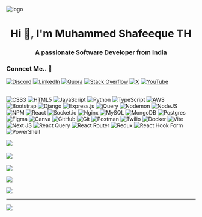 ![logo](https://mir-s3-cdn-cf.behance.net/project_modules/max_1200/79731568097599.5b50bca477735.jpg)
<h1 align="center">Hi 👋, I'm Muhammed Shafeeque TH</h1>
<h3 align="center">A passionate Software Developer from India</h3>

<h3 align="start">Connect Me.. 🤝</h3>

[![Discord](https://img.shields.io/badge/Discord-%237289DA.svg?logo=discord&logoColor=white)](https://discord.gg/ce9mdpYJ ) [![LinkedIn](https://img.shields.io/badge/LinkedIn-%230077B5.svg?logo=linkedin&logoColor=white)](https://linkedin.com/in/muhammed-shafeeque-th-473675265) [![Quora](https://img.shields.io/badge/Quora-%23B92B27.svg?logo=Quora&logoColor=white)](https://quora.com/profile/Mhd-Shafeeq-6) [![Stack Overflow](https://img.shields.io/badge/-Stackoverflow-FE7A16?logo=stack-overflow&logoColor=white)](https://stackoverflow.com/users/23044437) [![X](https://img.shields.io/badge/X-black.svg?logo=X&logoColor=white)](https://x.com/Md_shafeeque_th) [![YouTube](https://img.shields.io/badge/YouTube-%23FF0000.svg?logo=YouTube&logoColor=white)](https://youtube.com/@shafeeqsha2563) <br/>  <br/>


![CSS3](https://img.shields.io/badge/css3-%231572B6.svg?style=flat&logo=css3&logoColor=white) ![HTML5](https://img.shields.io/badge/html5-%23E34F26.svg?style=flat&logo=html5&logoColor=white) ![JavaScript](https://img.shields.io/badge/javascript-%23323330.svg?style=flat&logo=javascript&logoColor=%23F7DF1E) ![Python](https://img.shields.io/badge/python-3670A0?style=flat&logo=python&logoColor=ffdd54) ![TypeScript](https://img.shields.io/badge/typescript-%23007ACC.svg?style=flat&logo=typescript&logoColor=white) ![AWS](https://img.shields.io/badge/AWS-%23FF9900.svg?style=flat&logo=amazon-aws&logoColor=white) ![Bootstrap](https://img.shields.io/badge/bootstrap-%238511FA.svg?style=flat&logo=bootstrap&logoColor=white) ![Django](https://img.shields.io/badge/django-%23092E20.svg?style=flat&logo=django&logoColor=white) ![Express.js](https://img.shields.io/badge/express.js-%23404d59.svg?style=flat&logo=express&logoColor=%2361DAFB) ![jQuery](https://img.shields.io/badge/jquery-%230769AD.svg?style=flat&logo=jquery&logoColor=white) ![Nodemon](https://img.shields.io/badge/NODEMON-%23323330.svg?style=flat&logo=nodemon&logoColor=%BBDEAD) ![NodeJS](https://img.shields.io/badge/node.js-6DA55F?style=flat&logo=node.js&logoColor=white) ![NPM](https://img.shields.io/badge/NPM-%23CB3837.svg?style=flat&logo=npm&logoColor=white) ![React](https://img.shields.io/badge/react-%2320232a.svg?style=flat&logo=react&logoColor=%2361DAFB) ![Socket.io](https://img.shields.io/badge/Socket.io-black?style=flat&logo=socket.io&badgeColor=010101) ![Nginx](https://img.shields.io/badge/nginx-%23009639.svg?style=flat&logo=nginx&logoColor=white) ![MySQL](https://img.shields.io/badge/mysql-4479A1.svg?style=flat&logo=mysql&logoColor=white) ![MongoDB](https://img.shields.io/badge/MongoDB-%234ea94b.svg?style=flat&logo=mongodb&logoColor=white) ![Postgres](https://img.shields.io/badge/postgres-%23316192.svg?style=flat&logo=postgresql&logoColor=white) ![Figma](https://img.shields.io/badge/figma-%23F24E1E.svg?style=flat&logo=figma&logoColor=white) ![Canva](https://img.shields.io/badge/Canva-%2300C4CC.svg?style=flat&logo=Canva&logoColor=white) ![GitHub](https://img.shields.io/badge/github-%23121011.svg?style=flat&logo=github&logoColor=white) ![Git](https://img.shields.io/badge/git-%23F05033.svg?style=flat&logo=git&logoColor=white) ![Postman](https://img.shields.io/badge/Postman-FF6C37?style=flat&logo=postman&logoColor=white) ![Twilio](https://img.shields.io/badge/Twilio-F22F46?style=flat&logo=Twilio&logoColor=white) ![Docker](https://img.shields.io/badge/docker-%230db7ed.svg?style=flat&logo=docker&logoColor=white) ![Vite](https://img.shields.io/badge/vite-%23646CFF.svg?style=flat&logo=vite&logoColor=white) ![Next JS](https://img.shields.io/badge/Next-black?style=flat&logo=next.js&logoColor=white) ![React Query](https://img.shields.io/badge/-React%20Query-FF4154?style=flat&logo=react%20query&logoColor=white) ![React Router](https://img.shields.io/badge/React_Router-CA4245?style=flat&logo=react-router&logoColor=white) ![Redux](https://img.shields.io/badge/redux-%23593d88.svg?style=flat&logo=redux&logoColor=white) ![React Hook Form](https://img.shields.io/badge/React%20Hook%20Form-%23EC5990.svg?style=flat&logo=reacthookform&logoColor=white) ![PowerShell](https://img.shields.io/badge/PowerShell-%235391FE.svg?style=flat&logo=powershell&logoColor=white)
<br/>


![](https://github-readme-stats.vercel.app/api?username=Shafeeqth&theme=transparent&hide_border=false&include_all_commits=true&count_private=true)<br/><br/>
![](https://github-readme-streak-stats.herokuapp.com/?user=Shafeeqth&theme=transparent&hide_border=false)<br/><br/>
![](https://github-readme-stats.vercel.app/api/top-langs/?username=Shafeeqth&theme=transparent&hide_border=false&include_all_commits=true&count_private=true&layout=compact)<br/>

![](https://github-contributor-stats.vercel.app/api?username=Shafeeqth&limit=5&theme=transparent&combine_all_yearly_contributions=true)

![](https://github-profile-trophy.vercel.app/?username=Shafeeqth&theme=default&no-frame=false&no-bg=false&margin-w=4)




---
[![](https://visitcount.itsvg.in/api?id=Shafeeqth&icon=0&color=0)](https://visitcount.itsvg.in)

<!-- Proudly created with GPRM ( https://gprm.itsvg.in ) -->
